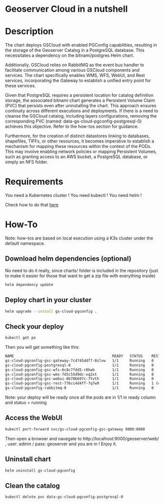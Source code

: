 # Geoserver Cloud in a nutshell

# Description

The chart deploys GSCloud with enabled PGConfig capabilities, resulting in the storage of the Geoserver Catalog in a PostgreSQL database. This necessitates a dependency on the bitnami/postgres Helm chart.

Additionally, GSCloud relies on RabbitMQ as the event bus handler to facilitate communication among various GSCloud components and services. The chart specifically enables WMS, WFS, WebUI, and Rest services, incorporating the Gateway to establish a unified entry point for these services.

Given that PostgreSQL requires a persistent location for catalog definition storage, the associated bitnami chart generates a Persistent Volume Claim (PVC) that persists even after uninstalling the chart. This approach ensures continuity across different executions and deployments. If there is a need to cleanse the GSCloud catalog, including layers configurations, removing the corresponding PVC (named: data-gs-cloud-pgconfig-postgresql-0) achieves this objective. Refer to the how-tos section for guidance.

Furthermore, for the creation of distinct datastores linking to databases, shapefiles, TIFFs, or other resources, it becomes imperative to establish a mechanism for mapping these resources within the context of the PODs. This may involve enabling network policies or mapping Persistent Volumes, such as granting access to an AWS bucket, a PostgreSQL database, or simply an NFS folder.

# Requirements

You need a Kubernetes cluster !
You need kubectl !
You need helm !

Check how to do that [here](https://github.com/camptocamp/helm-geoserver-cloud/blob/master/examples/README.md)

# How-To

Note: how-tos are based on local execution using a K3s cluster under the default namespace.


## Download helm dependencies (optional)

No need to do it really, since charts/ folder is included in the repository (just to make it easier for those that want to get a zip file with everything inside)

```bash
helm dependency update
```

## Deploy chart in your cluster

```bash
helm upgrade --install gs-cloud-pgconfig .
```

## Check your deploy

```bash
kubectl get po
```

Then you will get something like this:

```bash
NAME                                             READY   STATUS    RESTARTS      AGE
gs-cloud-pgconfig-gsc-gateway-7c4745ddf7-8slvw   1/1     Running   0             64s
gs-cloud-pgconfig-postgresql-0                   1/1     Running   0             64s
gs-cloud-pgconfig-gsc-wfs-6c8c7fdd5-r8kwb        1/1     Running   0             64s
gs-cloud-pgconfig-gsc-wms-7d5c55d9dc-xq2xt       1/1     Running   0             64s
gs-cloud-pgconfig-gsc-webui-8b786697c-7tvth      1/1     Running   0             64s
gs-cloud-pgconfig-gsc-rest-776cc4d4ff-7q7w9      1/1     Running   1 (44s ago)   64s
gs-cloud-pgconfig-rabbitmq-0                     1/1     Running   0             64s
```

Note: your deploy will be ready once all the pods are in 1/1 in ready column and status = running

## Access the WebUI

```bash
kubectl port-forward svc/gs-cloud-pgconfig-gsc-gateway 9000:8080
```

Then open a browser and navegate to http://localhost:9000/geoserver/web/ , user: admin / pass: geoserver and you are in ! Enjoy it.


## Uninstall chart

```bash
helm uninstall gs-cloud-pgconfig
```

## Clean the catalog

```bash
kubectl delete pvc data-gs-cloud-pgconfig-postgresql-0
```

